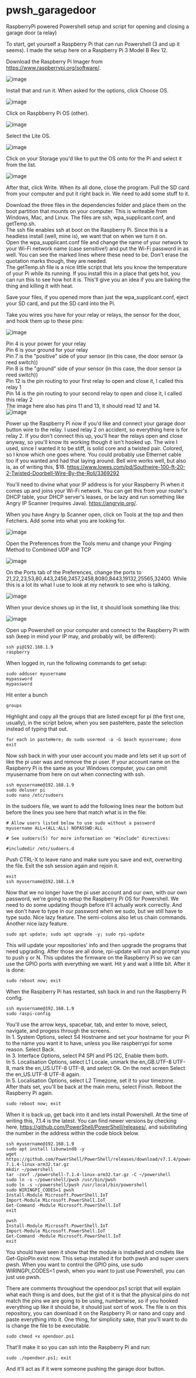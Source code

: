 # pwsh_garagedoor
RaspberryPi powered Powershell setup and script for opening and closing a garage door (a relay)

To start, get yourself a Raspberry Pi that can run Powershell (3 and up it seems). I made the setup here on a Raspberry Pi 3 Model B Rev 12.

Download the Raspberry Pi Imager from https://www.raspberrypi.org/software/. 

![image](https://user-images.githubusercontent.com/2230723/132256397-9346c601-46aa-43ec-89b8-bd6e70d9814a.png)

Install that and run it. When asked for the options, click Choose OS.

![image](https://user-images.githubusercontent.com/2230723/132256439-4ba7ec37-9613-4a79-b95a-0908b10a82d5.png)

Click on Raspbberry Pi OS (other).

![image](https://user-images.githubusercontent.com/2230723/132256466-b08ef8e9-dcb2-47d8-8743-a516558bf44b.png)

Select the Lite OS.

![image](https://user-images.githubusercontent.com/2230723/132256476-7dd7546f-87b5-44ee-b42f-51faacacaf5e.png)

Click on your Storage you'd like to put the OS onto for the Pi and select it from the list.

![image](https://user-images.githubusercontent.com/2230723/132256525-8a386746-5456-4f55-abb8-bbbcdaa6e979.png)

After that, click Write. When its all done, close the program. Pull the SD card from your computer and put it right back in. We need to add some stuff to it.

Download the three files in the dependencies folder and place them on the boot partition that mounts on your computer. This is writeable from Windows, Mac, and Linux.
The files are ssh, wpa_supplicant.conf, and getTemp.sh.  
The ssh file enables ssh at boot on the Raspberry Pi. Since this is a headless install (well, mine is), we want that on when we turn it on.  
Open the wpa_supplicant.conf file and change the name of your network to your Wi-Fi network name (case sensitive!) and put the Wi-Fi password in as well. You can see the marked lines where these need to be. Don't erase the quotation marks though, they are needed.  
The getTemp.sh file is a nice little script that lets you know the temperature of your Pi while its running. If you install this in a place that gets hot, you can run this to see how hot it is. This'll give you an idea if you are baking the thing and killing it with heat.  

Save your files, if you opened more than just the wpa_supplicant.conf, eject your SD card, and put the SD card into the Pi.

Take you wires you have for your relay or relays, the sensor for the door, and hook them up to these pins:

![image](https://user-images.githubusercontent.com/2230723/132257265-e086fa49-b0a8-408c-97f9-d1a9d3011d0f.png)

Pin 4 is your power for your relay  
Pin 6 is your ground for your relay  
Pin 7 is the "positive" side of your sensor (in this case, the door sensor (a reed switch))  
Pin 8 is the "ground" side of your sensor (in this case, the door sensor (a reed switch))  
Pin 12 is the pin routing to your first relay to open and close it, I called this relay 1  
Pin 14 is the pin routing to your second relay to open and close it, I called this relay 2  
The image here also has pins 11 and 13, it should read 12 and 14.  
![image](https://user-images.githubusercontent.com/2230723/132257811-fc9be30f-31b6-4bea-927c-6256f8b86cd9.png)

Power up the Raspberry Pi now if you'd like and connect your garage door button wire to the relay. I used relay 2 on accident, so everything here is for relay 2. If you don't connect this up, you'll hear the relays open and close anyway, so you'll know its working though it isn't hooked up. The wire I used, since I wanted it to be stiff, is solid core and a twisted pair. Colored, so I know which one goes where. You could probably use Ethernet cable too if you wanted and had that laying around. Bell wire works well, but also is, as of writing this, $18. https://www.lowes.com/pd/Southwire-100-ft-20-2-Twisted-Doorbell-Wire-By-the-Roll/3369292

You'll need to divine what your IP address is for your Raspberry Pi when it comes up and joins your Wi-Fi network. You can get this from your router's DHCP table, your DHCP server's leases, or be lazy and run something like Angry IP Scanner (requires Java). https://angryip.org/. 

When you have Angry Ip Scanner open, click on Tools at the top and then Fetchers. Add some into what you are looking for.

![image](https://user-images.githubusercontent.com/2230723/132258042-f504dd72-10fc-4159-ad28-35ec4f53f2ae.png)

Open the Preferences from the Tools menu and change your Pinging Method to Combined UDP and TCP

![image](https://user-images.githubusercontent.com/2230723/132258092-07892322-63f2-43f4-bda0-052d480a78e5.png)

On the Ports tab of the Preferences, change the ports to 21,22,23,53,80,443,2456,2457,2458,8080,8443,19132,25565,32400. While this is a lot its what I use to look at my network to see who is talking.

![image](https://user-images.githubusercontent.com/2230723/132258113-0e0102d5-af2b-4a4b-af54-89ac8654962d.png)

When your device shows up in the list, it should look something like this:

![image](https://user-images.githubusercontent.com/2230723/132258246-ba2ea195-eb50-4e27-b030-9bd30a5a6806.png)

Open up Powershell on your computer and connect to the Raspberry Pi with ssh (keep in mind your IP may, and probably will, be different):

```
ssh pi@192.168.1.9
raspberry
```

When logged in, run the following commands to get setup:

```
sudo adduser myusername
mypassword
mypassword
```

Hit enter a bunch

```
groups
```

Highlight and copy all the groups that are listed except for pi (the first one, usually), in the script below, when you see pasteHere, paste the selection instead of typing that out.

```
for each in pasteHere; do sudo usermod -a -G $each myusername; done
exit
```

Now ssh back in with your user account you made and lets set it up sort of like the pi user was and remove the pi user. If your account name on the Raspberry Pi is the same as your Windows computer, you can omit myusername from here on out when connecting with ssh.

```
ssh myusername@192.168.1.9
sudo deluser pi
sudo nano /etc/sudoers
```

In the sudoers file, we want to add the following lines near the bottom but before the lines you see here that match what is in the file:

```
# Allow users listed below to use sudo without a password
myusername ALL=(ALL:ALL) NOPASSWD:ALL

# See sudoers(5) for more information on "#include" directives:

#includedir /etc/sudoers.d
```

Push CTRL-X to leave nano and make sure you save and exit, overwriting the file. Exit the ssh session again and rejoin it.

```
exit
ssh myusername@192.168.1.9
```

Now that we no longer have the pi user account and our own, with our own password, we're going to setup the Raspberry Pi OS for Powershell. We need to do some updating though before it'll actually work correctly. And we don't have to type in our password when we sudo, but we still have to type sudo. Nice lazy feature. The semi-colons also let us chain commands. Another nice lazy feature.

```
sudo apt update; sudo apt upgrade -y; sudo rpi-update
```

This will update your repositories' info and then upgrade the programs that need upgrading. After those are all done, rpi-update will run and prompt you to push y or N. This updates the firmware on the Raspberry Pi so we can use the GPIO ports with everything we want. Hit y and wait a little bit. After it is done:

```
sudo reboot now; exit
```

When the Raspberry Pi has restarted, ssh back in and run the Raspberry Pi config.

```
ssh myusername@192.168.1.9
sudo raspi-config
```

You'll use the arrow keys, spacebar, tab, and enter to move, select, navigate, and progess through the screens.  
In 1. System Options, select S4 Hostname and set your hostname for your Pi to the name you want it to have, unless you like raspberrypi for some reason.
Select Back.  
In 3. Interface Options, select P4 SPI and P5 I2C, Enable them both.  
In 5. Localisation Options, select L1 Locale, unmark the en_GB.UTF-8 UTF-8, mark the en_US.UTF-8 UTF-8, and select Ok. On the next screen Select the en_US.UTF-8 UTF-8 again.  
In 5. Localisation Options, select L2 Timezone, set it to your timezone.  
After thats set, you'll be back at the main menu, select Finish. Reboot the Raspberry Pi again.  

```
sudo reboot now; exit
```

When it is back up, get back into it and lets install Powershell. At the time of writing this, 7.1.4 is the latest. You can find newer versions by checking here, https://github.com/PowerShell/PowerShell/releases/, and substituting the number in the address within the code block below.

```
ssh myusername@192.168.1.9
sudo apt install libunwind8 -y
wget https://github.com/PowerShell/PowerShell/releases/download/v7.1.4/powershell-7.1.4-linux-arm32.tar.gz
mkdir ~/powershell
tar -zxvf ./powershell-7.1.4-linux-arm32.tar.gz -C ~/powershell
sudo ln -s ~/powershell/pwsh /usr/bin/pwsh
sudo ln -s ~/powershell/pwsh /usr/local/bin/powershell
sudo WIRINGPI_CODES=1 pwsh
Install-Module Microsoft.PowerShell.IoT
Import-Module Microsoft.PowerShell.IoT
Get-Command -Module Microsoft.PowerShell.IoT
exit

pwsh
Install-Module Microsoft.PowerShell.IoT
Import-Module Microsoft.PowerShell.IoT
Get-Command -Module Microsoft.PowerShell.IoT
exit
```

You should have seen it show that the module is installed and cmdlets like Get-GpioPin exist now. This setup installed it for both pwsh and super users pwsh. When you want to control the GPIO pins, use sudo WIRINGPI_CODES=1 pwsh, when you want to just use Powershell, you can just use pwsh.

There are comments throughout the opendoor.ps1 script that will explain what each thing is and does, but the gist of it is that the physical pins do not match the pins we are going to be using, numberwise, so if you hooked everything up like it should be, it should just sort of work. The file is on this repository, you can download it on the Raspberry Pi or nano and copy and paste everything into it. One thing, for simplicity sake, that you'll want to do is change the file to be executable.

```
sudo chmod +x opendoor.ps1
```

That'll make it so you can ssh into the Raspberry Pi and run:

```
sudo ./opendoor.ps1; exit
```

And it'll act as if it were someone pushing the garage door button.
